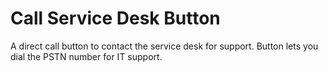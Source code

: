 # Call Service Desk Button  
A direct call button to contact the service desk for support. Button lets you dial the PSTN number for IT support.
